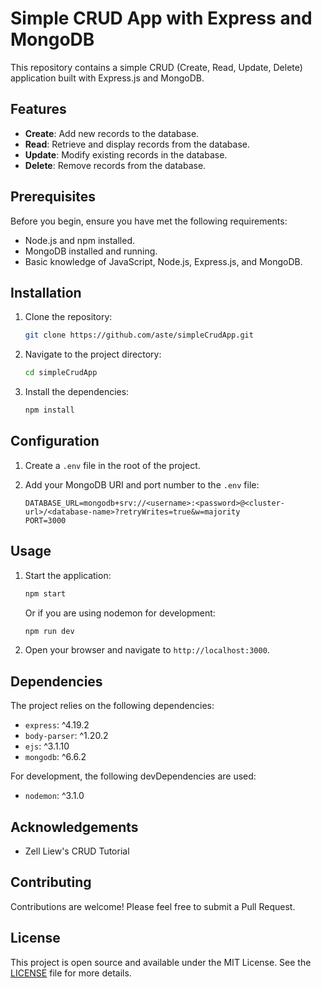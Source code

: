 # Simple CRUD App with Express and MongoDB

This repository contains a simple CRUD (Create, Read, Update, Delete) application built with Express.js and MongoDB.

## Features

- **Create**: Add new records to the database.
- **Read**: Retrieve and display records from the database.
- **Update**: Modify existing records in the database.
- **Delete**: Remove records from the database.

## Prerequisites

Before you begin, ensure you have met the following requirements:

- Node.js and npm installed.
- MongoDB installed and running.
- Basic knowledge of JavaScript, Node.js, Express.js, and MongoDB.

## Installation

1. Clone the repository:
    ```sh
    git clone https://github.com/aste/simpleCrudApp.git
    ```
2. Navigate to the project directory:
    ```sh
    cd simpleCrudApp
    ```
3. Install the dependencies:
    ```sh
    npm install
    ```

## Configuration

1. Create a `.env` file in the root of the project.

2. Add your MongoDB URI and port number to the `.env` file:
    ```env
    DATABASE_URL=mongodb+srv://<username>:<password>@<cluster-url>/<database-name>?retryWrites=true&w=majority
    PORT=3000
    ```

## Usage

1. Start the application:
    ```sh
    npm start
    ```
   Or if you are using nodemon for development:
    ```sh
    npm run dev
    ```
2. Open your browser and navigate to `http://localhost:3000`.

## Dependencies

The project relies on the following dependencies:
- `express`: ^4.19.2
- `body-parser`: ^1.20.2
- `ejs`: ^3.1.10
- `mongodb`: ^6.6.2

For development, the following devDependencies are used:
- `nodemon`: ^3.1.0

## Acknowledgements

- Zell Liew's CRUD Tutorial

## Contributing

Contributions are welcome! Please feel free to submit a Pull Request.

## License

This project is open source and available under the MIT License. See the [LICENSE](LICENSE.txt) file for more details.
